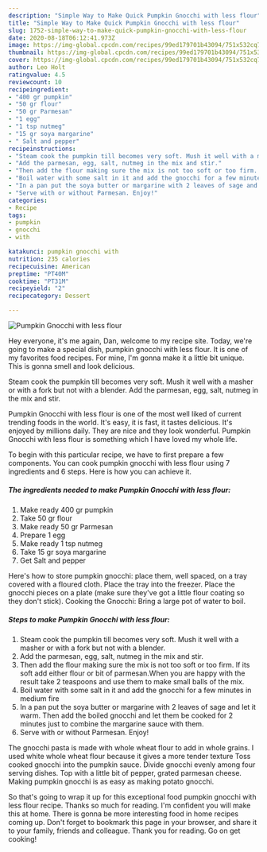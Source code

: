 ```yaml
---
description: "Simple Way to Make Quick Pumpkin Gnocchi with less flour"
title: "Simple Way to Make Quick Pumpkin Gnocchi with less flour"
slug: 1752-simple-way-to-make-quick-pumpkin-gnocchi-with-less-flour
date: 2020-08-18T06:12:41.973Z
image: https://img-global.cpcdn.com/recipes/99ed179701b43094/751x532cq70/pumpkin-gnocchi-with-less-flour-recipe-main-photo.jpg
thumbnail: https://img-global.cpcdn.com/recipes/99ed179701b43094/751x532cq70/pumpkin-gnocchi-with-less-flour-recipe-main-photo.jpg
cover: https://img-global.cpcdn.com/recipes/99ed179701b43094/751x532cq70/pumpkin-gnocchi-with-less-flour-recipe-main-photo.jpg
author: Leo Holt
ratingvalue: 4.5
reviewcount: 10
recipeingredient:
- "400 gr pumpkin"
- "50 gr flour"
- "50 gr Parmesan"
- "1 egg"
- "1 tsp nutmeg"
- "15 gr soya margarine"
- " Salt and pepper"
recipeinstructions:
- "Steam cook the pumpkin till becomes very soft. Mush it well with a masher or with a fork but not with a blender."
- "Add the parmesan, egg, salt, nutmeg in the mix and stir."
- "Then add the flour making sure the mix is not too soft or too firm. If its soft add either flour or bit of parmesan.When you are happy with the result take 2 teaspoons and use them to make small balls of the mix."
- "Boil water with some salt in it and add the gnocchi for a few minutes in medium fire"
- "In a pan put the soya butter or margarine with 2 leaves of sage and let it warm. Then add the boiled gnocchi and let them be cooked for 2 minutes just to combine the margarine sauce with them."
- "Serve with or without Parmesan. Enjoy!"
categories:
- Recipe
tags:
- pumpkin
- gnocchi
- with

katakunci: pumpkin gnocchi with 
nutrition: 235 calories
recipecuisine: American
preptime: "PT40M"
cooktime: "PT31M"
recipeyield: "2"
recipecategory: Dessert

---
```



![Pumpkin Gnocchi with less flour](https://img-global.cpcdn.com/recipes/99ed179701b43094/751x532cq70/pumpkin-gnocchi-with-less-flour-recipe-main-photo.jpg)

Hey everyone, it's me again, Dan, welcome to my recipe site. Today, we're going to make a special dish, pumpkin gnocchi with less flour. It is one of my favorites food recipes. For mine, I'm gonna make it a little bit unique. This is gonna smell and look delicious.

Steam cook the pumpkin till becomes very soft. Mush it well with a masher or with a fork but not with a blender. Add the parmesan, egg, salt, nutmeg in the mix and stir.

Pumpkin Gnocchi with less flour is one of the most well liked of current trending foods in the world. It's easy, it is fast, it tastes delicious. It's enjoyed by millions daily. They are nice and they look wonderful. Pumpkin Gnocchi with less flour is something which I have loved my whole life.


To begin with this particular recipe, we have to first prepare a few components. You can cook pumpkin gnocchi with less flour using 7 ingredients and 6 steps. Here is how you can achieve it.

<!--inarticleads1-->

##### The ingredients needed to make Pumpkin Gnocchi with less flour:

1. Make ready 400 gr pumpkin
1. Take 50 gr flour
1. Make ready 50 gr Parmesan
1. Prepare 1 egg
1. Make ready 1 tsp nutmeg
1. Take 15 gr soya margarine
1. Get  Salt and pepper


Here&#39;s how to store pumpkin gnocchi: place them, well spaced, on a tray covered with a floured cloth. Place the tray into the freezer. Place the gnocchi pieces on a plate (make sure they&#39;ve got a little flour coating so they don&#39;t stick). Cooking the Gnocchi: Bring a large pot of water to boil. 

<!--inarticleads2-->

##### Steps to make Pumpkin Gnocchi with less flour:

1. Steam cook the pumpkin till becomes very soft. Mush it well with a masher or with a fork but not with a blender.
1. Add the parmesan, egg, salt, nutmeg in the mix and stir.
1. Then add the flour making sure the mix is not too soft or too firm. If its soft add either flour or bit of parmesan.When you are happy with the result take 2 teaspoons and use them to make small balls of the mix.
1. Boil water with some salt in it and add the gnocchi for a few minutes in medium fire
1. In a pan put the soya butter or margarine with 2 leaves of sage and let it warm. Then add the boiled gnocchi and let them be cooked for 2 minutes just to combine the margarine sauce with them.
1. Serve with or without Parmesan. Enjoy!


The gnocchi pasta is made with whole wheat flour to add in whole grains. I used white whole wheat flour because it gives a more tender texture Toss cooked gnocchi into the pumpkin sauce. Divide gnocchi evenly among four serving dishes. Top with a little bit of pepper, grated parmesan cheese. Making pumpkin gnocchi is as easy as making potato gnocchi. 

So that's going to wrap it up for this exceptional food pumpkin gnocchi with less flour recipe. Thanks so much for reading. I'm confident you will make this at home. There is gonna be more interesting food in home recipes coming up. Don't forget to bookmark this page in your browser, and share it to your family, friends and colleague. Thank you for reading. Go on get cooking!
